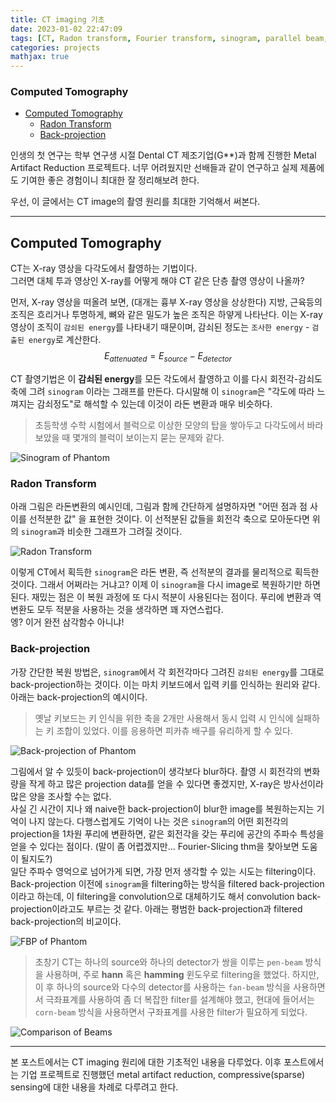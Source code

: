 ```yaml
---
title: CT imaging 기초
date: 2023-01-02 22:47:09
tags: [CT, Radon transform, Fourier transform, sinogram, parallel beam, fan beam, corn beam]
categories: projects
mathjax: true 
---
```


### Computed Tomography
- [Computed Tomography](#computed-tomography-1)
  - [Radon Transform](#radon-transform)
  - [Back-projection](#back-projection)

인생의 첫 연구는 학부 연구생 시절 Dental CT 제조기업(G**)과 함께 진행한 Metal Artifact Reduction 프로젝트다. 너무 어려웠지만 선배들과 같이 연구하고 실제 제품에도 기여한 좋은 경험이니 최대한 잘 정리해보려 한다.

우선, 이 글에서는 CT image의 촬영 원리를 최대한 기억해서 써본다.

---

## Computed Tomography

CT는 X-ray 영상을 다각도에서 촬영하는 기법이다. </br>
그러면 대체 투과 영상인 X-ray를 어떻게 해야 CT 같은 단층 촬영 영상이 나올까?

먼저, X-ray 영상을 떠올려 보면, (대개는 흉부 X-ray 영상을 상상한다) 지방, 근육등의 조직은 흐리거나 투명하게, 뼈와 같은 밀도가 높은 조직은 하얗게 나타난다. 이는 X-ray 영상이 조직이 `감쇠된 energy`를 나타내기 때문이며, 감쇠된 정도는 `조사한 energy` - `검출된 energy`로 계산한다.
$$
E_{attenuated} = E_{source} - E_{detector}
$$

CT 촬영기법은 이 **감쇠된 energy**를 모든 각도에서 촬영하고 이를 다시 회전각-감쇠도 축에 그려 `sinogram` 이라는 그래프를 만든다. 다시말해 이 `sinogram`은 "각도에 따라 느껴지는 감쇠정도"로 해석할 수 있는데 이것이 라돈 변환과 매우 비슷하다. </br>

> 초등학생 수학 시험에서 블럭으로 이상한 모양의 탑을 쌓아두고 다각도에서 바라보았을 때 몇개의 블럭이 보이는지 묻는 문제와 같다.

![Sinogram of Phantom](resource/ct_basic/sinogram.png)

### Radon Transform

아래 그림은 라돈변환의 예시인데, 그림과 함께 간단하게 설명하자면 "어떤 점과 점 사이를 선적분한 값" 을 표현한 것이다. 이 선적분된 값들을 회전각 축으로 모아둔다면 위의 `sinogram`과 비슷한 그래프가 그려질 것이다.

![Radon Transform](resource/ct_basic/radon.png)

이렇게 CT에서 획득한 `sinogram`은 라돈 변환, 즉 선적분의 결과를 물리적으로 획득한 것이다. 그래서 어쩌라는 거냐고? 이제 이 `sinogram`을 다시 image로 복원하기만 하면 된다. 재밌는 점은 이 복원 과정에 또 다시 적분이 사용된다는 점이다. 푸리에 변환과 역변환도 모두 적분을 사용하는 것을 생각하면 꽤 자연스럽다. </br>
엥? 이거 완전 삼각함수 아니냐!

### Back-projection

가장 간단한 복원 방법은, `sinogram`에서 각 회전각마다 그려진 `감쇠된 energy`를 그대로 back-projection하는 것이다. 이는 마치 키보드에서 입력 키를 인식하는 원리와 같다. 아래는 back-projection의 예시이다.

> 옛날 키보드는 키 인식을 위한 축을 2개만 사용해서 동시 입력 시 인식에 실패하는 키 조합이 있었다. 이를 응용하면 피카츄 배구를 유리하게 할 수 있다.

![Back-projection of Phantom](resource/ct_basic/backprojection.png)

그림에서 알 수 있듯이 back-projection이 생각보다 blur하다. 촬영 시 회전각의 변화량을 작게 하고 많은 projection data를 얻을 수 있다면 좋겠지만, X-ray은 방사선이라 많은 양을 조사할 수는 없다.</br>
사실 긴 시간이 지나 왜 naive한 back-projection이 blur한 image를 복원하는지는 기억이 나지 않는다. 다행스럽게도 기억이 나는 것은 `sinogram`의 어떤 회전각의 projection을 1차원 푸리에 변환하면, 같은 회전각을 갖는 푸리에 공간의 주파수 특성을 얻을 수 있다는 점이다. (말이 좀 어렵겠지만... Fourier-Slicing thm을 찾아보면 도움이 될지도?)</br>
일단 주파수 영억으로 넘어가게 되면, 가장 먼저 생각할 수 있는 시도는 filtering이다. Back-projection 이전에 `sinogram`을 filtering하는 방식을 filtered back-projection이라고 하는데, 이 filtering을 convolution으로 대체하기도 해서 convolution back-projection이라고도 부르는 것 같다. 아래는 평범한 back-projection과 filtered back-projection의 비교이다. </br>

![FBP of Phantom](resource/ct_basic/projection.png)

> 초창기 CT는 하나의 source와 하나의 detector가 쌍을 이루는 `pen-beam` 방식을 사용하며, 주로 **hann** 혹은 **hamming** 윈도우로 filtering을 했었다. 하지만, 이 후 하나의 source와 다수의 detector를 사용하는 `fan-beam` 방식을 사용하면서 극좌표계를 사용하여 좀 더 복잡한 filter를 설계해야 했고, 현대에 들어서는 `corn-beam` 방식을 사용하면서 구좌표계를 사용한 filter가 필요하게 되었다.

![Comparison of Beams](resource/ct_basic/CT_beam.png)

---

본 포스트에서는 CT imaging 원리에 대한 기초적인 내용을 다루었다. 이후 포스트에서는 기업 프로젝트로 진행했던 metal artifact reduction, compressive(sparse) sensing에 대한 내용을 차례로 다루려고 한다.

